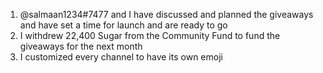 1. @salmaan1234#7477 and I have discussed and planned the giveaways and have set a time for launch and are ready to go
2. I withdrew 22,400 Sugar from the Community Fund to fund the giveaways for the next month
3. I customized every channel to have its own emoji 
